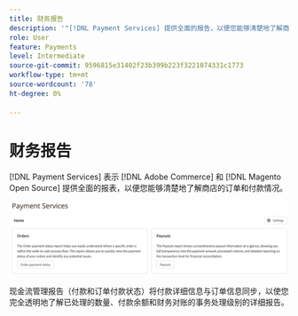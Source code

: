 ```yaml
---
title: 财务报告
description: '"[!DNL Payment Services] 提供全面的报告，以便您能够清楚地了解商店的订单和付款情况。”'
role: User
feature: Payments
level: Intermediate
source-git-commit: 9596815e31402f23b399b223f3221074331c1773
workflow-type: tm+mt
source-wordcount: '78'
ht-degree: 0%

---
```


# 财务报告

[!DNL Payment Services] 表示 [!DNL Adobe Commerce] 和 [!DNL Magento Open Source] 提供全面的报表，以便您能够清楚地了解商店的订单和付款情况。

![财务报表视图](assets/reports-view.png)

现金流管理报告（付款和订单付款状态）将付款详细信息与订单信息同步，以使您完全透明地了解已处理的数量、付款余额和财务对账的事务处理级别的详细报告。

